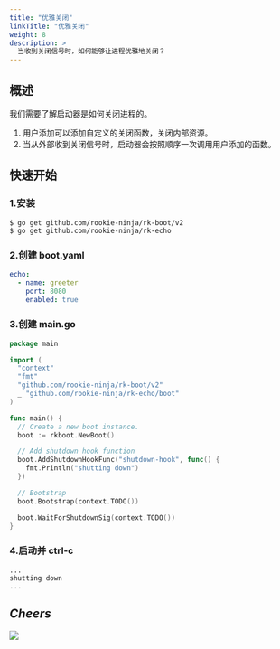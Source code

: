 ```yaml
---
title: "优雅关闭"
linkTitle: "优雅关闭"
weight: 8
description: >
  当收到关闭信号时，如何能够让进程优雅地关闭？
---
```


## 概述
我们需要了解启动器是如何关闭进程的。

1. 用户添加可以添加自定义的关闭函数，关闭内部资源。
1. 当从外部收到关闭信号时，启动器会按照顺序一次调用用户添加的函数。

## 快速开始
### 1.安装

```shell script
$ go get github.com/rookie-ninja/rk-boot/v2
$ go get github.com/rookie-ninja/rk-echo
```

### 2.创建 boot.yaml
```yaml
echo:
  - name: greeter
    port: 8080
    enabled: true
```

### 3.创建 main.go
```go
package main

import (
  "context"
  "fmt"
  "github.com/rookie-ninja/rk-boot/v2"
  _ "github.com/rookie-ninja/rk-echo/boot"
)

func main() {
  // Create a new boot instance.
  boot := rkboot.NewBoot()

  // Add shutdown hook function
  boot.AddShutdownHookFunc("shutdown-hook", func() {
    fmt.Println("shutting down")
  })

  // Bootstrap
  boot.Bootstrap(context.TODO())

  boot.WaitForShutdownSig(context.TODO())
}
```

### 4.启动并 ctrl-c
```shell
...
shutting down
...
```

## _**Cheers**_
![](/rk-boot/user-guide/cheers.png)